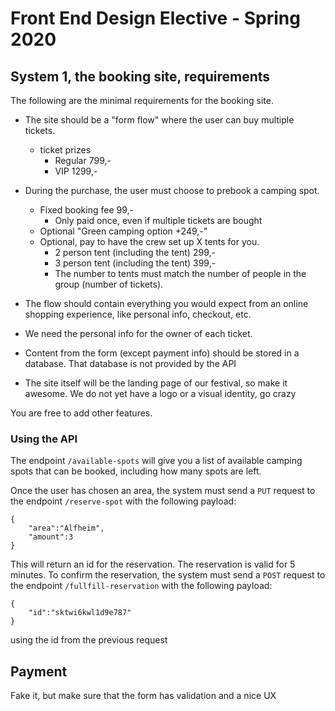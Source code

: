 # Front End Design Elective - Spring 2020

## System 1, the booking site, requirements

The following are the minimal requirements for the booking site.

- The site should be a "form flow" where the user can buy multiple tickets.

  - ticket prizes
    - Regular 799,-
    - VIP 1299,-

- During the purchase, the user must choose to prebook a camping spot.
  - Fixed booking fee 99,-
    - Only paid once, even if multiple tickets are bought
  - Optional "Green camping option +249,-"
  - Optional, pay to have the crew set up X tents for you.
    - 2 person tent (including the tent) 299,-
    - 3 person tent (including the tent) 399,-
    - The number to tents must match the number of people in the group (number of tickets).
- The flow should contain everything you would expect from an online shopping experience, like personal info, checkout, etc.
- We need the personal info for the owner of each ticket.
- Content from the form (except payment info) should be stored in a database. That database is not provided by the API
- The site itself will be the landing page of our festival, so make it awesome. We do not yet have a logo or a visual identity, go crazy

You are free to add other features.

### Using the API

The endpoint `/available-spots` will give you a list of available camping spots that can be booked, including how many spots are left.

Once the user has chosen an area, the system must send a `PUT` request to the endpoint `/reserve-spot` with the following payload:

```
{
	"area":"Alfheim",
	"amount":3
}
```

This will return an id for the reservation. The reservation is valid for 5 minutes. To confirm the reservation, the system must send a `POST` request to the endpoint `/fullfill-reservation` with the following payload:

```
{
	"id":"sktwi6kwl1d9e787"
}
```

using the id from the previous request

## Payment

Fake it, but make sure that the form has validation and a nice UX
